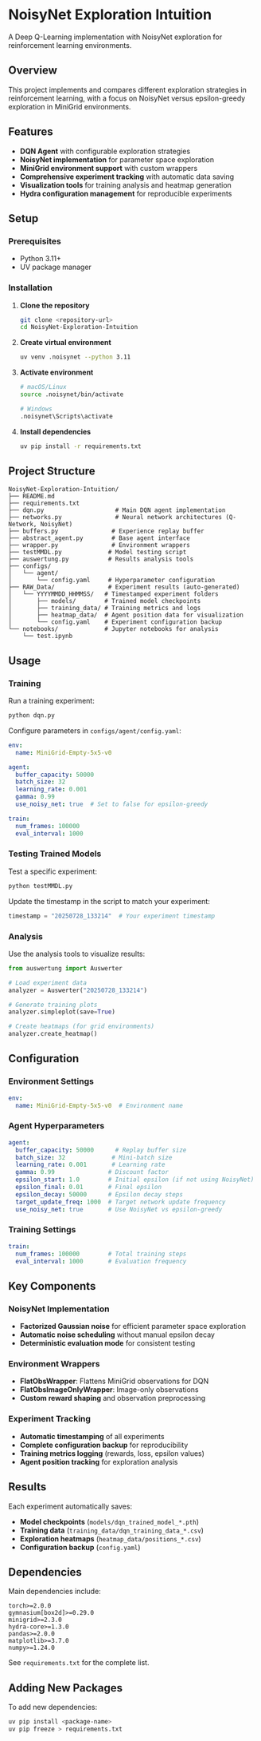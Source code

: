 # NoisyNet Exploration Intuition

A Deep Q-Learning implementation with NoisyNet exploration for reinforcement learning environments.

## Overview

This project implements and compares different exploration strategies in reinforcement learning, with a focus on NoisyNet versus epsilon-greedy exploration in MiniGrid environments.

## Features

- **DQN Agent** with configurable exploration strategies
- **NoisyNet implementation** for parameter space exploration
- **MiniGrid environment support** with custom wrappers
- **Comprehensive experiment tracking** with automatic data saving
- **Visualization tools** for training analysis and heatmap generation
- **Hydra configuration management** for reproducible experiments

## Setup

### Prerequisites

- Python 3.11+
- UV package manager

### Installation

1. **Clone the repository**
   ```bash
   git clone <repository-url>
   cd NoisyNet-Exploration-Intuition
   ```

2. **Create virtual environment**
   ```bash
   uv venv .noisynet --python 3.11
   ```

3. **Activate environment**
   ```bash
   # macOS/Linux
   source .noisynet/bin/activate
   
   # Windows
   .noisynet\Scripts\activate
   ```

4. **Install dependencies**
   ```bash
   uv pip install -r requirements.txt
   ```

## Project Structure

```
NoisyNet-Exploration-Intuition/
├── README.md
├── requirements.txt
├── dqn.py                    # Main DQN agent implementation
├── networks.py               # Neural network architectures (Q-Network, NoisyNet)
├── buffers.py               # Experience replay buffer
├── abstract_agent.py        # Base agent interface
├── wrapper.py               # Environment wrappers
├── testMMDL.py             # Model testing script
├── auswertung.py           # Results analysis tools
├── configs/
│   └── agent/
│       └── config.yaml     # Hyperparameter configuration
├── RAW_Data/               # Experiment results (auto-generated)
│   └── YYYYMMDD_HHMMSS/   # Timestamped experiment folders
│       ├── models/        # Trained model checkpoints
│       ├── training_data/ # Training metrics and logs
│       ├── heatmap_data/  # Agent position data for visualization
│       └── config.yaml    # Experiment configuration backup
└── notebooks/             # Jupyter notebooks for analysis
    └── test.ipynb
```

## Usage

### Training

Run a training experiment:

```bash
python dqn.py
```

Configure parameters in `configs/agent/config.yaml`:

```yaml
env:
  name: MiniGrid-Empty-5x5-v0

agent:
  buffer_capacity: 50000
  batch_size: 32
  learning_rate: 0.001
  gamma: 0.99
  use_noisy_net: true  # Set to false for epsilon-greedy

train:
  num_frames: 100000
  eval_interval: 1000
```

### Testing Trained Models

Test a specific experiment:

```bash
python testMMDL.py
```

Update the timestamp in the script to match your experiment:

```python
timestamp = "20250728_133214"  # Your experiment timestamp
```

### Analysis

Use the analysis tools to visualize results:

```python
from auswertung import Auswerter

# Load experiment data
analyzer = Auswerter("20250728_133214")

# Generate training plots
analyzer.simpleplot(save=True)

# Create heatmaps (for grid environments)
analyzer.create_heatmap()
```

## Configuration

### Environment Settings

```yaml
env:
  name: MiniGrid-Empty-5x5-v0  # Environment name
```

### Agent Hyperparameters

```yaml
agent:
  buffer_capacity: 50000      # Replay buffer size
  batch_size: 32             # Mini-batch size
  learning_rate: 0.001       # Learning rate
  gamma: 0.99               # Discount factor
  epsilon_start: 1.0        # Initial epsilon (if not using NoisyNet)
  epsilon_final: 0.01       # Final epsilon
  epsilon_decay: 50000      # Epsilon decay steps
  target_update_freq: 1000  # Target network update frequency
  use_noisy_net: true       # Use NoisyNet vs epsilon-greedy
```

### Training Settings

```yaml
train:
  num_frames: 100000        # Total training steps
  eval_interval: 1000       # Evaluation frequency
```

## Key Components

### NoisyNet Implementation

- **Factorized Gaussian noise** for efficient parameter space exploration
- **Automatic noise scheduling** without manual epsilon decay
- **Deterministic evaluation mode** for consistent testing

### Environment Wrappers

- **FlatObsWrapper**: Flattens MiniGrid observations for DQN
- **FlatObsImageOnlyWrapper**: Image-only observations
- **Custom reward shaping** and observation preprocessing

### Experiment Tracking

- **Automatic timestamping** of all experiments
- **Complete configuration backup** for reproducibility
- **Training metrics logging** (rewards, loss, epsilon values)
- **Agent position tracking** for exploration analysis

## Results

Each experiment automatically saves:

- **Model checkpoints** (`models/dqn_trained_model_*.pth`)
- **Training data** (`training_data/dqn_training_data_*.csv`)
- **Exploration heatmaps** (`heatmap_data/positions_*.csv`)
- **Configuration backup** (`config.yaml`)

## Dependencies

Main dependencies include:

```
torch>=2.0.0
gymnasium[box2d]>=0.29.0
minigrid>=2.3.0
hydra-core>=1.3.0
pandas>=2.0.0
matplotlib>=3.7.0
numpy>=1.24.0
```

See `requirements.txt` for the complete list.

## Adding New Packages

To add new dependencies:

```bash
uv pip install <package-name>
uv pip freeze > requirements.txt
```
